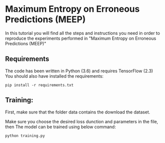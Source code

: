 
# Maximum Entropy on Erroneous Predictions (MEEP)
In this tutorial you will find all the steps and instructions you need in order to reproduce the experiments performed in "Maximum Entropy on Erroneous Predictions (MEEP)" 

## Requirements
The code has been written in Python (3.6) and requires TensorFlow (2.3)
You should also have installed the requirements:

```
pip install -r requirements.txt
```

## Training:
First, make sure that the folder data contains the download the dataset.

Make sure you choose the desired loss dunction and parameters in the file, then
The model can be trained using below command:

```
python training.py
```

 
